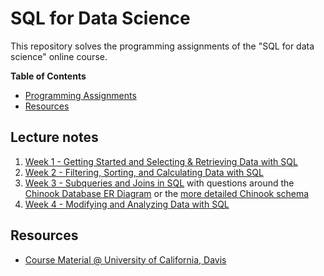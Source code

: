 # SQL for Data Science
This repository solves the programming assignments of the "SQL for data science" online course.


**Table of Contents**

- [Programming Assignments](#programming-assignments)
- [Resources](#resources)


## Lecture notes
1. [Week 1 - Getting Started and Selecting & Retrieving Data with SQL](./Module1CodingAssignment.md)
2. [Week 2 - Filtering, Sorting, and Calculating Data with SQL](./Module2CodingAssignment.md)
3. [Week 3 - Subqueries and Joins in SQL](./Module3CodingAssignment.md) with questions around the [Chinook Database ER Diagram](./ChinookDatabaseSchema.png) or the [more detailed Chinook schema](./ChinookDatabaseER.png)
4. [Week 4 - Modifying and Analyzing Data with SQL](./Module4CodingAssignment.md)


## Resources
- [Course Material @ University of California, Davis](https://www.coursera.org/learn/sql-for-data-science)